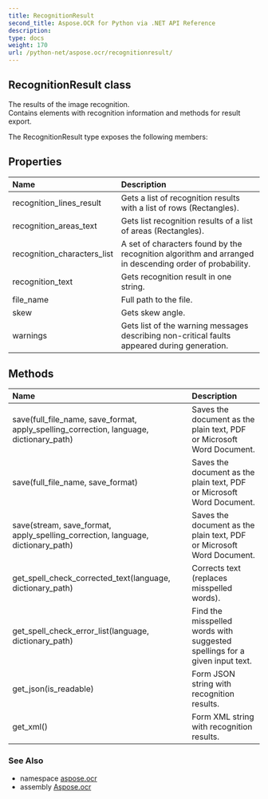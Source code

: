 ```yaml
---
title: RecognitionResult
second_title: Aspose.OCR for Python via .NET API Reference
description: 
type: docs
weight: 170
url: /python-net/aspose.ocr/recognitionresult/
---
```


## RecognitionResult class

The results of the image recognition.<br/>            Contains elements with recognition information and methods for result export.

The RecognitionResult type exposes the following members:
## Properties
| Name | Description |
| :- | :- |
|recognition_lines_result|Gets a list of recognition results with a list of rows (Rectangles).|
|recognition_areas_text|Gets list recognition results of a list of areas (Rectangles).|
|recognition_characters_list|A set of characters found by the recognition algorithm and arranged in descending order of probability.|
|recognition_text|Gets recognition result in one string.|
|file_name|Full path to the file.|
|skew|Gets skew angle.|
|warnings|Gets list of the warning messages describing non-critical faults appeared during generation.|
## Methods
| Name | Description |
| :- | :- |
|save(full_file_name, save_format, apply_spelling_correction, language, dictionary_path)|Saves the document as the plain text, PDF or Microsoft Word Document.|
|save(full_file_name, save_format)|Saves the document as the plain text, PDF or Microsoft Word Document.|
|save(stream, save_format, apply_spelling_correction, language, dictionary_path)|Saves the document as the plain text, PDF or Microsoft Word Document.|
|get_spell_check_corrected_text(language, dictionary_path)|Corrects text (replaces misspelled words).|
|get_spell_check_error_list(language, dictionary_path)|Find the misspelled words with suggested spellings for a given input text.|
|get_json(is_readable)|Form JSON string with recognition results.|
|get_xml()|Form XML string with recognition results.|

### See Also

* namespace [aspose.ocr](/ocr/python-net/aspose.ocr/)
* assembly [Aspose.ocr](/ocr/python-net/)

